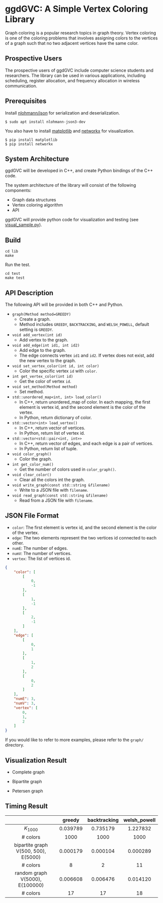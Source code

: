 # ggdGVC: A Simple Vertex Coloring Library

Graph coloring is a popular research topics in graph theory. Vertex coloring is one of the coloring problems that involves assigning colors to the vertices of a graph such that no two adjacent vertices have the same color.

## Prospective Users

The prospective users of ggdGVC include computer science students and researchers. The library can be used in various applications, including scheduling, register allocation, and frequency allocation in wireless communication.

## Prerequisites

Install [nlohmann/json](https://github.com/nlohmann/json) for serialization and deserialization.

```
$ sudo apt install nlohmann-json3-dev
```

You also have to install [matplotlib](https://matplotlib.org/) and [networkx](https://networkx.org/) for visualization.

```
$ pip install matplotlib
$ pip install networkx
```

## System Architecture

ggdGVC will be developed in C++, and create Python bindings of the C++ code.

The system architecture of the library will consist of the following components:

* Graph data structures
* Vertex coloring algorithm
* API

ggdGVC will provide python code for visualization and testing (see [visual_sample.py](test/visual_sample.py)).

## Build

```
cd lib
make
```

Run the test.

```
cd test
make test
```

## API Description

The following API will be provided in both C++ and Python.

* `graph(Method method=GREEDY)`
    * Create a graph.
    * Method includes `GREEDY`, `BACKTRACKING`, and `WELSH_POWELL`, default setting is `GREEDY`.
* `void add_vertex(int id)`
    * Add vertex to the graph.
* `void add_edge(int id1, int id2)`
    * Add edge to the graph.
    * The edge connects vertex `id1` and `id2`. If vertex does not exist, add the new vertex to the graph.
* `void set_vertex_color(int id, int color)`
    * Color the specific vertex `id` with `color`.
* `int get_vertex_color(int id)`
    * Get the color of vertex `id`.
* `void set_method(Method method)`
    * Set method.
* `std::unordered_map<int, int> load_color()`
    * In C++, return unordered_map of color. In each mapping, the first element is vertex id, and the second element is the color of the vertex.
    * In Python, return dictionary of color.
* `std::vector<int> load_vertex()`
    * In C++, return vector of vertices.
    * In Python, return list of vertex id.
* `std::vector<std::pair<int, int>>`
    * In C++, return vector of edges, and each edge is a pair of vertices.
    * In Python, return list of tuple.
* `void color_graph()`
    * Color the graph.
* `int get_color_num()`
    * Get the number of colors used in `color_graph()`.
* `void clear_color()`
    * Clear all the colors int the graph.
* `void write_graph(const std::string &filename)`
    * Write to a JSON file with `filename`.
* `void read_graph(const std::string &filename)`
    * Read from a JSON file with `filename`.

## JSON File Format

* `color`: The first element is vertex id, and the second element is the color of the vertex.
* `edge`: The two elements represent the two vertices id connected to each other.
* `numE`: The number of edges.
* `numV`: The number of vertices.
* `vertex`: The list of vertices id.

```json
{
    "color": [
        [
            0,
            -1
        ],
        [
            1,
            -1
        ],
        [
            2,
            -1
        ]
    ],
    "edge": [
        [
            0,
            1
        ],
        [
            1,
            2
        ],
        [
            0,
            2
        ]
    ],
    "numE": 3,
    "numV": 3,
    "vertex": [
        0,
        1,
        2
    ]
}
```

If you would like to refer to more examples, please refer to the `graph/` directory.

## Visualization Result

* Complete graph
[](image/complete_graph.png)

* Bipartite graph
[](image/bipartite_graph.png)

* Petersen graph
[](image/petersen_graph.png)

## Timing Result

|                                      |  greedy  | backtracking | welsh_powell |
|:------------------------------------:|:--------:|:------------:|:------------:|
|              $K_{1000}$              | 0.039789 |   0.735179   |   1.227832   |
|               # colors               |   1000   |     1000     |     1000     |
| bipartite graph V(500, 500), E(5000) | 0.000179 |   0.000104   |   0.000289   |
|               # colors               |    8     |      2       |      11      |
|   random graph V(5000), E(100000)    | 0.006608 |   0.006476   |   0.014120   |
|               # colors               |    17    |      17      |      18      |
